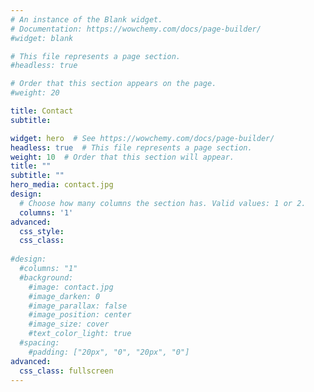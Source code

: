 ```yaml
---
# An instance of the Blank widget.
# Documentation: https://wowchemy.com/docs/page-builder/
#widget: blank

# This file represents a page section.
#headless: true

# Order that this section appears on the page.
#weight: 20

title: Contact
subtitle:

widget: hero  # See https://wowchemy.com/docs/page-builder/
headless: true  # This file represents a page section.
weight: 10  # Order that this section will appear.
title: ""
subtitle: ""
hero_media: contact.jpg
design:
  # Choose how many columns the section has. Valid values: 1 or 2.
  columns: '1'
advanced:
  css_style:
  css_class:
  
#design:
  #columns: "1"
  #background:
    #image: contact.jpg
    #image_darken: 0
    #image_parallax: false
    #image_position: center
    #image_size: cover
    #text_color_light: true
  #spacing:
    #padding: ["20px", "0", "20px", "0"]
advanced:
  css_class: fullscreen
---
```

